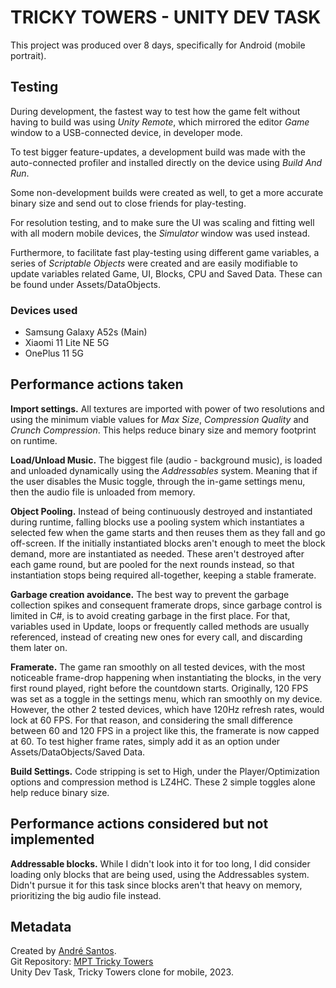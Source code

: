 # TRICKY TOWERS - UNITY DEV TASK

This project was produced over 8 days, specifically for Android (mobile portrait).

## Testing

During development, the fastest way to test how the game felt without having to build was using *Unity Remote*, which mirrored the editor *Game* window to a USB-connected device, in developer mode.

To test bigger feature-updates, a development build was made with the auto-connected profiler and installed directly on the device using *Build And Run*.

Some non-development builds were created as well, to get a more accurate binary size and send out to close friends for play-testing.

For resolution testing, and to make sure the UI was scaling and fitting well with all modern mobile devices, the *Simulator* window was used instead.

Furthermore, to facilitate fast play-testing using different game variables, a series of *Scriptable Objects* were created and are easily modifiable to update variables related Game, UI, Blocks, CPU and Saved Data. These can be found under Assets/DataObjects.

### Devices used

+ Samsung Galaxy A52s (Main)
+ Xiaomi 11 Lite NE 5G
+ OnePlus 11 5G

## Performance actions taken

**Import settings.** All textures are imported with power of two resolutions and using the minimum viable values for *Max Size*, *Compression Quality* and *Crunch Compression*. This helps reduce binary size and memory footprint on runtime.

**Load/Unload Music.** The biggest file (audio - background music), is loaded and unloaded dynamically using the *Addressables* system. Meaning that if the user disables the Music toggle, through the in-game settings menu, then the audio file is unloaded from memory.

**Object Pooling.** Instead of being continuously destroyed and instantiated during runtime, falling blocks use a pooling system which instantiates a selected few when the game starts and then reuses them as they fall and go off-screen. If the initially instantiated blocks aren't enough to meet the block demand, more are instantiated as needed. These aren't destroyed after each game round, but are pooled for the next rounds instead, so that instantiation stops being required all-together, keeping a stable framerate.

**Garbage creation avoidance.** The best way to prevent the garbage collection spikes and consequent framerate drops, since garbage control is limited in C#, is to avoid creating garbage in the first place. For that, variables used in Update, loops or frequently called methods are usually referenced, instead of creating new ones for every call, and discarding them later on.

**Framerate.** The game ran smoothly on all tested devices, with the most noticeable frame-drop happening when instantiating the blocks, in the very first round played, right before the countdown starts. Originally, 120 FPS was set as a toggle in the settings menu, which ran smoothly on my device. However, the other 2 tested devices, which have 120Hz refresh rates, would lock at 60 FPS. For that reason, and considering the small difference between 60 and 120 FPS in a project like this, the framerate is now capped at 60. To test higher frame rates, simply add it as an option under Assets/DataObjects/Saved Data.

**Build Settings.** Code stripping is set to High, under the Player/Optimization options and compression method is LZ4HC. These 2 simple toggles alone help reduce binary size.

## Performance actions considered but not implemented

**Addressable blocks.** While I didn't look into it for too long, I did consider loading only blocks that are being used, using the Addressables system. Didn't pursue it for this task since blocks aren't that heavy on memory, prioritizing the big audio file instead.

## Metadata

Created by [André Santos].  
Git Repository: [MPT Tricky Towers]  
Unity Dev Task, Tricky Towers clone for mobile, 2023.

[André Santos]:https://github.com/andrepucas
[MPT Tricky Towers]:https://github.com/andrepucas/mpt_tricky-towers_2023
